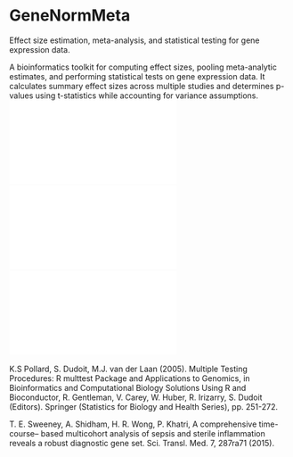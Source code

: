 # GeneNormMeta
Effect size estimation, meta-analysis, and statistical testing for gene expression data.

A bioinformatics toolkit for computing effect sizes, pooling meta-analytic estimates, and performing statistical tests on gene expression data. It calculates summary effect sizes across multiple studies and determines p-values using t-statistics while accounting for variance assumptions.
![meta_res_example](BOLA1.pdf)
![meta_res_example](CYP4F3.pdf)
![meta_res_example](VEGFA.pdf)





K.S Pollard, S. Dudoit, M.J. van der Laan (2005). Multiple Testing Procedures: R multtest Package and
  Applications to Genomics, in Bioinformatics and Computational Biology Solutions Using R and Bioconductor,
  R. Gentleman, V. Carey, W. Huber, R. Irizarry, S. Dudoit (Editors). Springer (Statistics for Biology and
  Health Series), pp. 251-272.

T. E. Sweeney, A. Shidham, H. R. Wong, P. Khatri, A comprehensive time-course–
based multicohort analysis of sepsis and sterile inflammation reveals a robust diagnostic
gene set. Sci. Transl. Med. 7, 287ra71 (2015).
